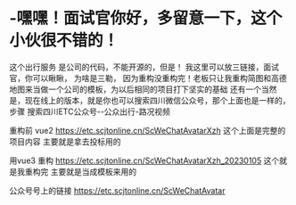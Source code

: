 # -嘿嘿！面试官你好，多留意一下，这个小伙很不错的！
这个出行服务  是公司的代码，不能开源的，但是！ 我这里可以放三链接，面试官，你可以瞅瞅，
为啥是三勒， 因为重构没重构完！老板只让我重构简图和高德地图来当做一个公司的模板，为以后相同的项目打下坚实的基础 
还有一个当然是，现在线上的版本，就是你也可以搜索四川微信公众号，那个上面也是一样的，步骤 搜索四川ETC公众号--公众出行-路况视频  

重构前 vue2  https://etc.scjtonline.cn/ScWeChatAvatarXzh
这个上面是完整的项目内容 主要就是拿去投标用的

用vue3 重构 https://etc.scjtonline.cn/ScWeChatAvatarXzh_20230105 
这个就是我重构完  主要就是当成模板来用的

公众号号上的链接 https://etc.scjtonline.cn/ScWeChatAvatar
